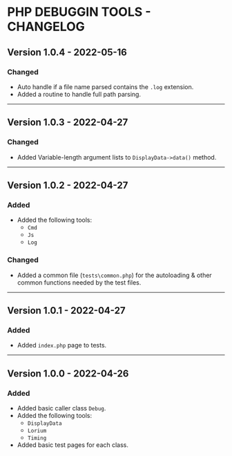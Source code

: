 # PHP DEBUGGIN TOOLS - CHANGELOG

## Version 1.0.4 - 2022-05-16

### Changed

- Auto handle if a file name parsed contains the `.log` extension.
- Added a routine to handle full path parsing.

---

## Version 1.0.3 - 2022-04-27

### Changed

- Added Variable-length argument lists to `DisplayData->data()` method.

---

## Version 1.0.2 - 2022-04-27

### Added

- Added the following tools:
  - `Cmd`
  - `Js`
  - `Log`

### Changed

- Added a common file (`tests\common.php`) for the autoloading & other common functions needed by the test files.

---

## Version 1.0.1 - 2022-04-27

### Added

- Added `index.php` page to tests.

---

## Version 1.0.0 - 2022-04-26

### Added

- Added basic caller class `Debug`.
- Added the following tools:
  - `DisplayData`
  - `Lorium`
  - `Timing`
- Added basic test pages for each class.

